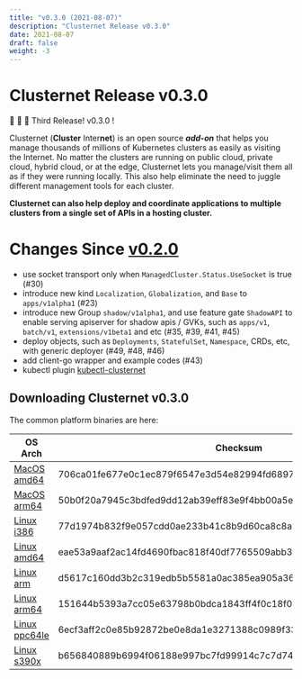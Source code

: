 ```yaml
---
title: "v0.3.0 (2021-08-07)"
description: "Clusternet Release v0.3.0"
date: 2021-08-07
draft: false
weight: -3
---
```


# Clusternet Release v0.3.0

🎉 🎉 🎉 Third Release! v0.3.0 !

Clusternet (**Cluster** Inter**net**) is an open source ***add-on*** that helps you manage thousands of millions of Kubernetes clusters as easily as visiting the Internet. No matter the clusters are running on public cloud, private cloud, hybrid cloud, or at the edge, Clusternet lets you manage/visit them all as if they were running locally. This also help eliminate the need to juggle different management tools for each cluster.

**Clusternet can also help deploy and coordinate applications to multiple clusters from a single set of APIs in a hosting cluster.**

# Changes Since [v0.2.0](https://github.com/clusternet/clusternet/releases/tag/v0.2.0)

- use socket transport only when `ManagedCluster.Status.UseSocket` is true (#30)
- introduce new kind `Localization`, `Globalization`, and `Base` to `apps/v1alpha1` (#23)
- introduce new Group `shadow/v1alpha1`, and use feature gate `ShadowAPI` to enable serving apiserver for shadow apis / GVKs, such as `apps/v1`, `batch/v1`, `extensions/v1beta1` and etc (#35, #39, #41, #45)
- deploy objects, such as `Deployments`, `StatefulSet`, `Namespace`, CRDs, etc, with generic deployer (#49, #48, #46)
- add client-go wrapper and example codes (#43)
- kubectl plugin [kubectl-clusternet](https://github.com/clusternet/kubectl-clusternet)

## Downloading Clusternet v0.3.0

The common platform binaries are here:

| OS Arch | Checksum |
| -------- | ----------- |
| [MacOS amd64](https://github.com/clusternet/clusternet/releases/download/v0.3.0/clusternet-v0.3.0-darwin-amd64.tar.gz)  | 706ca01fe677e0c1ec879f6547e3d54e82994fd6897e20157e575026ca20b762 |
| [MacOS arm64](https://github.com/clusternet/clusternet/releases/download/v0.3.0/clusternet-v0.3.0-darwin-arm64.tar.gz) | 50b0f20a7945c3bdfed9dd12ab39eff83e9f4bb00a5eeb1e61896407efae8e6e |
| [Linux i386](https://github.com/clusternet/clusternet/releases/download/v0.3.0/clusternet-v0.3.0-linux-386.tar.gz) | 77d1974b832f9e057cdd0ae233b41c8b9d60ca8c8a7dc62de950427f53fa9759 |
| [Linux amd64](https://github.com/clusternet/clusternet/releases/download/v0.3.0/clusternet-v0.3.0-linux-amd64.tar.gz) | eae53a9aaf2ac14fd4690fbac818f40df7765509abb3fa593dcd01328e18cf2b |
| [Linux arm](https://github.com/clusternet/clusternet/releases/download/v0.3.0/clusternet-v0.3.0-linux-arm.tar.gz) | d5617c160dd3b2c319edb5b5581a0ac385ea905a36f78a0bbb7c86467812d4dc |
| [Linux arm64](https://github.com/clusternet/clusternet/releases/download/v0.3.0/clusternet-v0.3.0-linux-arm64.tar.gz) | 151644b5393a7cc05e63798b0bdca1843ff4f0c18f0396b68a8b2802505d76bd |
| [Linux ppc64le](https://github.com/clusternet/clusternet/releases/download/v0.3.0/clusternet-v0.3.0-linux-ppc64le.tar.gz) | 6ecf3aff2c0e85b92872be0e8da1e3271388c0989f335abb866bb78bbf5221ca |
| [Linux s390x](https://github.com/clusternet/clusternet/releases/download/v0.3.0/clusternet-v0.3.0-linux-s390x.tar.gz)  | b656840889b6994f06188e997bc7fd99914c7c7d74249c3201663470b3447cd0 |
